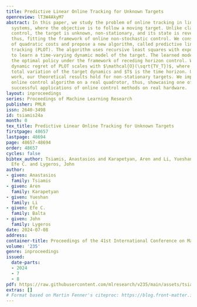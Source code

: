 ```yaml
---
title: Predictive Linear Online Tracking for Unknown Targets
openreview: lT3W4AkyM7
abstract: In this paper, we study the problem of online tracking in linear control
  systems, where the objective is to follow a moving target. Unlike classical tracking
  control, the target is unknown, non-stationary, and its state is revealed sequentially,
  thus, fitting the framework of online non-stochastic control. We consider the case
  of quadratic costs and propose a new algorithm, called predictive linear online
  tracking (PLOT). The algorithm uses recursive least squares with exponential forgetting
  to learn a time-varying dynamic model of the target. The learned model is used in
  the optimal policy under the framework of receding horizon control. We show the
  dynamic regret of PLOT scales with $\mathcal{O}(\sqrt{TV_T})$, where $V_T$ is the
  total variation of the target dynamics and $T$ is the time horizon. Unlike prior
  work, our theoretical results hold for non-stationary targets. We implement our
  online control algorithm on a real quadrotor, thus, showcasing one of the first
  successful applications of online control methods on real hardware.
layout: inproceedings
series: Proceedings of Machine Learning Research
publisher: PMLR
issn: 2640-3498
id: tsiamis24a
month: 0
tex_title: Predictive Linear Online Tracking for Unknown Targets
firstpage: 48657
lastpage: 48694
page: 48657-48694
order: 48657
cycles: false
bibtex_author: Tsiamis, Anastasios and Karapetyan, Aren and Li, Yueshan and Balta,
  Efe C. and Lygeros, John
author:
- given: Anastasios
  family: Tsiamis
- given: Aren
  family: Karapetyan
- given: Yueshan
  family: Li
- given: Efe C.
  family: Balta
- given: John
  family: Lygeros
date: 2024-07-08
address:
container-title: Proceedings of the 41st International Conference on Machine Learning
volume: '235'
genre: inproceedings
issued:
  date-parts:
  - 2024
  - 7
  - 8
pdf: https://raw.githubusercontent.com/mlresearch/v235/main/assets/tsiamis24a/tsiamis24a.pdf
extras: []
# Format based on Martin Fenner's citeproc: https://blog.front-matter.io/posts/citeproc-yaml-for-bibliographies/
---
```

